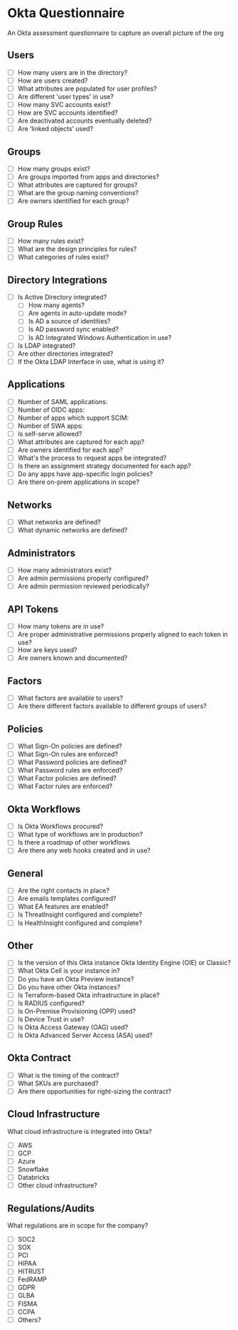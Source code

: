 # Okta Questionnaire
An Okta assessment questionnaire to capture an overall picture of the org

## Users
- [ ] How many users are in the directory?
- [ ] How are users created?
- [ ] What attributes are populated for user profiles?
- [ ] Are different 'user types' in use?
- [ ] How many SVC accounts exist?
- [ ] How are SVC accounts identified?
- [ ] Are deactivated accounts eventually deleted?
- [ ] Are ‘linked objects’ used?

## Groups
- [ ] How many groups exist?
- [ ] Are groups imported from apps and directories?
- [ ] What attributes are captured for groups?
- [ ] What are the group naming conventions?
- [ ] Are owners identified for each group?

## Group Rules
- [ ] How many rules exist?
- [ ] What are the design principles for rules?
- [ ] What categories of rules exist?

## Directory Integrations
- [ ] Is Active Directory integrated?
    - [ ] How many agents?
    - [ ] Are agents in auto-update mode?
    - [ ] Is AD a source of identities?
    - [ ] Is AD password sync enabled?
    - [ ] Is AD Integrated Windows Authentication in use?
- [ ] Is LDAP integrated?
- [ ] Are other directories integrated?
- [ ] If the Okta LDAP Interface in use, what is using it?

## Applications
- [ ] Number of SAML applications: 
- [ ] Number of OIDC apps: 
- [ ] Number of apps which support SCIM:
- [ ] Number of SWA apps:
- [ ] Is self-serve allowed?
- [ ] What attributes are captured for each app?
- [ ] Are owners identified for each app?
- [ ] What's the process to request apps be integrated?
- [ ] Is there an assignment strategy documented for each app?
- [ ] Do any apps have app-specific login policies?
- [ ] Are there on-prem applications in scope?

## Networks
- [ ] What networks are defined?
- [ ] What dynamic networks are defined?

## Administrators
- [ ] How many administrators exist?
- [ ] Are admin permissions properly configured?
- [ ] Are admin permission reviewed periodically?

## API Tokens
- [ ] How many tokens are in use?
- [ ] Are proper administrative permissions properly aligned to each token in use?
- [ ] How are keys used?
- [ ] Are owners known and documented?

## Factors
- [ ] What factors are available to users?
- [ ] Are there different factors available to different groups of users?

## Policies
- [ ] What Sign-On policies are defined?
- [ ] What Sign-On rules are enforced?
- [ ] What Password policies are defined?
- [ ] What Password rules are enforced?
- [ ] What Factor policies are defined?
- [ ] What Factor rules are enforced?

## Okta Workflows
- [ ] Is Okta Workflows procured?
- [ ] What type of workflows are in production?
- [ ] Is there a roadmap of other workflows
- [ ] Are there any web hooks created and in use?

## General
- [ ] Are the right contacts in place?
- [ ] Are emails templates configured?
- [ ] What EA features are enabled?
- [ ] Is ThreatInsight configured and complete?
- [ ] Is HealthInsight configured and complete?

## Other
- [ ] Is the version of this Okta instance Okta Identity Engine (OIE) or Classic?
- [ ] What Okta Cell is your instance in?
- [ ] Do you have an Okta Preview instance?
- [ ] Do you have other Okta instances?
- [ ] Is Terraform-based Okta infrastructure in place?
- [ ] Is RADIUS configured?
- [ ] Is On-Premise Provisioning (OPP) used?
- [ ] Is Device Trust in use?
- [ ] Is Okta Access Gateway (OAG) used?
- [ ] Is Okta Advanced Server Access (ASA) used?

## Okta Contract
- [ ] What is the timing of the contract?
- [ ] What SKUs are purchased?
- [ ] Are there opportunities for right-sizing the contract?

## Cloud Infrastructure
What cloud infrastructure is integrated into Okta?
- [ ] AWS
- [ ] GCP
- [ ] Azure
- [ ] Snowflake
- [ ] Databricks
- [ ] Other cloud infrastructure?

## Regulations/Audits

What regulations are in scope for the company?
- [ ] SOC2
- [ ] SOX
- [ ] PCI
- [ ] HIPAA
- [ ] HITRUST
- [ ] FedRAMP
- [ ] GDPR
- [ ] GLBA
- [ ] FISMA
- [ ] CCPA
- [ ] Others?
